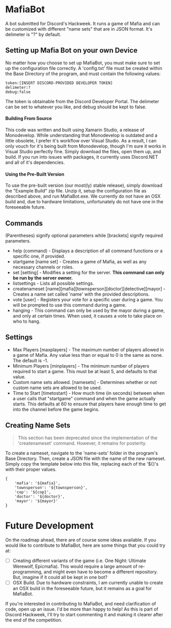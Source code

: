 # MafiaBot
A bot submitted for Discord's Hackweek. It runs a game of Mafia and can be customized with different "name sets" that are in JSON format. It's delimeter is "?" by default.

## Setting up Mafia Bot on your own Device
No matter how you choose to set up MafiaBot, you must make sure to set up the configuration file correctly. A 'config.txt' file must be created within the Base Directory of the program, and must contain the following values:

```
token:[INSERT DISCORD-PROVIDED DEVELOPER TOKEN]
delimeter:?
debug:false
```
The token is obtainable from the Discord Developer Portal. The delimeter can be set to whatever you like, and debug should be kept to false.

#### Building From Source
This code was written and built using Xamarin Studio, a release of Monodevelop. While understanding that Monodevelop is outdated and a little obsolete, I prefer it's workflow over Visual Studio. As a result, I can only vouch for it's being built from Monodevelop, though I'm sure it works in Visual Studio perfectly fine. Simply download the files, open them up, and build. If you run into issues with packages, it currently uses Discord.NET and all of it's dependencies.

#### Using the Pre-Built Version
To use the pre-built version (our most(ly) stable release), simply download the "Example Build" zip file. Unzip it, setup the configuration file as described above, and run MafiaBot.exe. We currently do not have an OSX build and, due to hardware limitations, unfortunately do not have one in the foreseeable future.

## Commands
(Parentheses) signify optional parameters while [brackets] signify required parameters.

* help          (command)  - Displays a description of all command functions or a specific one, if provided.
* startgame     [name set] - Creates a game of Mafia, as well as any necessary channels or roles.
* set           [setting]  - Modifies a setting for the server. **This command can only be run by the server owner.**
* listsettings             - Lists all possible settings.
* createnameset [name][mafia][townsperson][doctor][detective][mayor] - Creates a name set called 'name' with the provided descriptions.
* vote          [user]     - Registers your vote for a specific user during a game. You will be prompted to use this command during a game.
* hanging                  - This command can only be used by the mayor during a game, and only at certain times. When used, it causes a vote to take place on who to hang.

## Settings
* Max Players [maxplayers] - The maximum number of players allowed in a game of Mafia. Any value less than or equal to 0 is the same as none. The default is -1.
* Minimum Players [minplayers] - The minimum number of players required to start a game. This must be at least 5, and defaults to that value.
* Custom name sets allowed. [namesets] - Determines whether or not custom name sets are allowed to be used.
* Time to Start [timetostart] - How much time (in seconds) between when a user calls that "startgame" command and when the game actually starts. This defaults at 60 to ensure that players have enough time to get into the channel before the game begins.

## Creating Name Sets
> This section has been deprecated since the implementation of the 'createnameset' command. However, it remains for posterity.

To create a nameset, navigate to the 'name-sets' folder in the program's Base Directory. Then, create a JSON file with the name of the new nameset. Simply copy the template below into this file, replacing each of the '${}'s with their proper values.

```
{
	'mafia': '${mafia}',
	'townsperson': '${townsperson}',
	'cop': '${cop}',
	'doctor': '${doctor}',
	'mayor': '${mayor}'
}
```

# Future Development
On the roadmap ahead, there are of course some ideas available. If you would like to contribute to MafiaBot, here are some things that you could try at:

- [ ] Creating different variants of the game (i.e. One Night: Ultimate Werewolf, Epicmafia). This would require a large amount of re-programming, and might even have to become a different repository. But, imagine if it could all be kept in one bot?
- [ ] OSX Build. Due to hardware constraints, I am currently unable to create an OSX build in the foreseeable future, but it remains as a goal for MafiaBot.

If you're interested in contributing to MafiaBot, and need clarification of code, open up an issue. I'd be more than happy to help! As this is part of Discord Hackweek, I'll try to start commenting it and making it clearer after the end of the competition.
